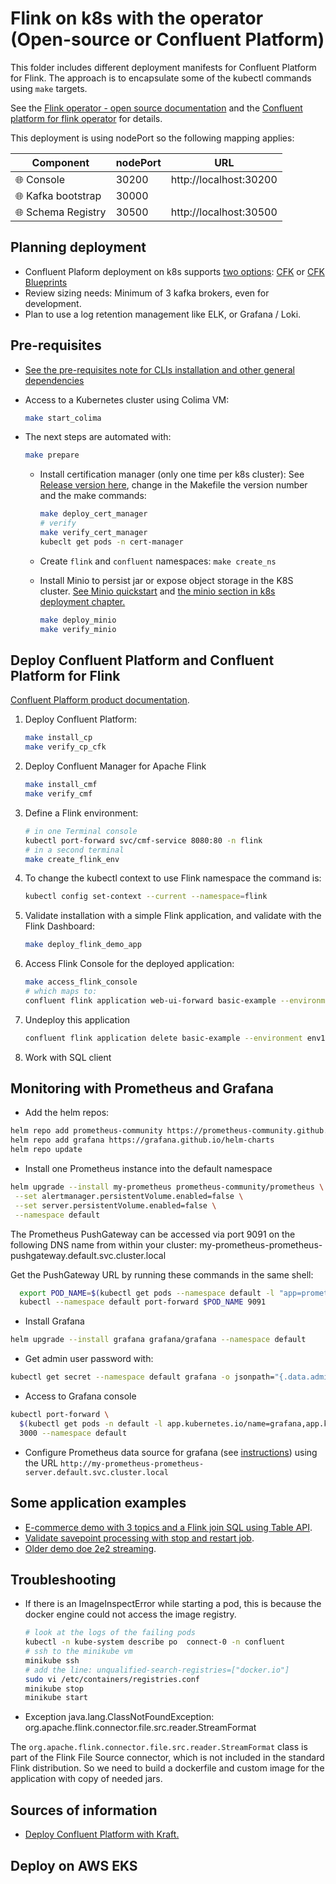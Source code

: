 # Flink on k8s with the operator (Open-source or Confluent Platform)

This folder includes different deployment manifests for Confluent Platform for Flink. The approach is to encapsulate some of the kubectl commands using `make` targets. 

See the [Flink operator - open source documentation](https://nightlies.apache.org/flink/flink-docs-release-1.20/docs/deployment/resource-providers/standalone/kubernetes/) and the [Confluent platform for flink operator](https://docs.confluent.io/platform/current/flink/get-started.html) for details.

This deployment is using nodePort so the following mapping applies:

| Component | nodePort | URL | 
| --- | --- | --- |
| 🌐 Console | 30200 | http://localhost:30200 |
| 🌐 Kafka bootstrap | 30000 | |
| 🌐 Schema Registry | 30500 | http://localhost:30500 |


## Planning deployment

* Confluent Plaform deployment on k8s supports [two options](https://docs.confluent.io/operator/current/co-plan.html#co-plan): [CFK](https://docs.confluent.io/operator/current/co-deploy-cfk.html#co-deploy-operator) or [CFK Blueprints](https://docs.confluent.io/operator/current/blueprints/cob-overview.html#cob-overview)
* Review sizing needs: Minimum of 3 kafka brokers, even for development.
* Plan to use a log retention management like ELK, or Grafana / Loki.

## Pre-requisites

* [See the pre-requisites note for CLIs installation and other general dependencies](https://github.com/jbcodeforce/flink-studies/coding/k8-deploy/#pre-requisites)

* Access to a Kubernetes cluster using Colima VM:
    ```sh
    make start_colima
    ```
* The next steps are automated with:
    ```sh
    make prepare
    ```

    * Install certification manager (only one time per k8s cluster): See [Release version here](https://github.com/cert-manager/cert-manager/), change in the Makefile the version number and the make commands:
        ```sh
        make deploy_cert_manager
        # verify
        make verify_cert_manager
        kubeclt get pods -n cert-manager
        ```

    * Create `flink` and `confluent` namespaces: `make create_ns`
    * Install Minio to persist jar or expose object storage in the K8S cluster. [See Minio quickstart](https://min.io/docs/minio/linux/reference/minio-mc.html#quickstart) and [the minio section in k8s deployment chapter.](https://jbcodeforce.github.io/flink-studies/coding/k8s-deploy/#using-minio)
        ```sh
        make deploy_minio
        make verify_minio
        ```


## Deploy Confluent Platform and Confluent Platform for Flink

[Confluent Plafform product documentation](https://docs.confluent.io/operator/current/co-cfk-overview.html).

1. Deploy Confluent Platform:
    ```sh
    make install_cp
    make verify_cp_cfk
    ```

1. Deploy Confluent Manager for Apache Flink
    ```sh
    make install_cmf
    make verify_cmf
    ```

1. Define a Flink environment:

    ```sh
    # in one Terminal console
    kubectl port-forward svc/cmf-service 8080:80 -n flink
    # in a second terminal
    make create_flink_env
    ```

1. To change the kubectl context to use Flink namespace the command is:
    ```sh
    kubectl config set-context --current --namespace=flink
    ```

1. Validate installation with a simple Flink application, and validate with the Flink Dashboard:
    ```sh
    make deploy_flink_demo_app
    ```

1. Access Flink Console for the deployed application:
    ```sh
    make access_flink_console 
    # which maps to:
    confluent flink application web-ui-forward basic-example --environment env1 --port 8090 --url http://localhost:8084
    ```

1. Undeploy this application
    ```sh
    confluent flink application delete basic-example --environment env1  --url http://localhost:8084
    ```

1. Work with SQL client

## Monitoring with Prometheus and Grafana

* Add the helm repos:

```sh
helm repo add prometheus-community https://prometheus-community.github.io/helm-charts
helm repo add grafana https://grafana.github.io/helm-charts
helm repo update
```

* Install one Prometheus instance into the default namespace

```sh
helm upgrade --install my-prometheus prometheus-community/prometheus \
 --set alertmanager.persistentVolume.enabled=false \
 --set server.persistentVolume.enabled=false \
 --namespace default
```

The Prometheus PushGateway can be accessed via port 9091 on the following DNS name from within your cluster:
my-prometheus-prometheus-pushgateway.default.svc.cluster.local

Get the PushGateway URL by running these commands in the same shell:
```sh
  export POD_NAME=$(kubectl get pods --namespace default -l "app=prometheus-pushgateway,component=pushgateway" -o jsonpath="{.items[0].metadata.name}")
  kubectl --namespace default port-forward $POD_NAME 9091
```

* Install Grafana

```sh
helm upgrade --install grafana grafana/grafana --namespace default
```

* Get admin user password with:

```sh
kubectl get secret --namespace default grafana -o jsonpath="{.data.admin-password}" | base64 --decode ; echo
```

* Access to Grafana console

```sh
kubectl port-forward \
  $(kubectl get pods -n default -l app.kubernetes.io/name=grafana,app.kubernetes.io/instance=grafana -o name) \
  3000 --namespace default
```

* Configure Prometheus data source for grafana (see [instructions](https://prometheus.io/docs/visualization/grafana/#creating-a-prometheus-data-source)) using the URL `http://my-prometheus-prometheus-server.default.svc.cluster.local`

## Some application examples

* [E-commerce demo with 3 topics and a Flink join SQL using Table API](../../e2e-demos/e-com-sale/README.md).
* [Validate savepoint processing with stop and restart job](../../e2e-demos/savepoint-demo/readme.md).
* [Older demo doe 2e2 streaming](../../e2e-demos/e2e-streaming-demo/README.md).

## Troubleshooting

* If there is an ImageInspectError while starting a pod, this is because the docker engine could not access the image registry.

    ```sh
    # look at the logs of the failing pods
    kubectl -n kube-system describe po  connect-0 -n confluent
    # ssh to the minikube vm
    minikube ssh
    # add the line: unqualified-search-registries=["docker.io"]
    sudo vi /etc/containers/registries.conf
    minikube stop
    minikube start
    ```

* Exception java.lang.ClassNotFoundException: org.apache.flink.connector.file.src.reader.StreamFormat

The `org.apache.flink.connector.file.src.reader.StreamFormat` class is part of the Flink File Source connector, which is not included in the standard Flink distribution. So we need to build a dockerfile and custom image for the application with copy of needed jars.


## Sources of information

* [Deploy Confluent Platform with Kraft.](https://github.com/confluentinc/confluent-kubernetes-examples/tree/master/quickstart-deploy)

## Deploy on AWS EKS
